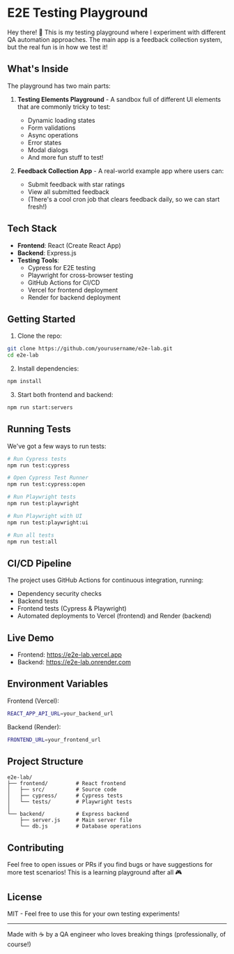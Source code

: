 # E2E Testing Playground

Hey there! 👋 This is my testing playground where I experiment with different QA automation approaches. The main app is a feedback collection system, but the real fun is in how we test it!

## What's Inside

The playground has two main parts:

1. **Testing Elements Playground** - A sandbox full of different UI elements that are commonly tricky to test:
   - Dynamic loading states
   - Form validations
   - Async operations
   - Error states
   - Modal dialogs
   - And more fun stuff to test!

2. **Feedback Collection App** - A real-world example app where users can:
   - Submit feedback with star ratings
   - View all submitted feedback
   - (There's a cool cron job that clears feedback daily, so we can start fresh!)

## Tech Stack

- **Frontend**: React (Create React App)
- **Backend**: Express.js
- **Testing Tools**:
  - Cypress for E2E testing
  - Playwright for cross-browser testing
  - GitHub Actions for CI/CD
  - Vercel for frontend deployment
  - Render for backend deployment

## Getting Started

1. Clone the repo:
```bash
git clone https://github.com/yourusername/e2e-lab.git
cd e2e-lab
```

2. Install dependencies:
```bash
npm install
```

3. Start both frontend and backend:
```bash
npm run start:servers
```

## Running Tests

We've got a few ways to run tests:

```bash
# Run Cypress tests
npm run test:cypress

# Open Cypress Test Runner
npm run test:cypress:open

# Run Playwright tests
npm run test:playwright

# Run Playwright with UI
npm run test:playwright:ui

# Run all tests
npm run test:all
```

## CI/CD Pipeline

The project uses GitHub Actions for continuous integration, running:
- Dependency security checks
- Backend tests
- Frontend tests (Cypress & Playwright)
- Automated deployments to Vercel (frontend) and Render (backend)

## Live Demo

- Frontend: https://e2e-lab.vercel.app
- Backend: https://e2e-lab.onrender.com

## Environment Variables

Frontend (Vercel):
```bash
REACT_APP_API_URL=your_backend_url
```

Backend (Render):
```bash
FRONTEND_URL=your_frontend_url
```

## Project Structure
```
e2e-lab/
├── frontend/         # React frontend
│   ├── src/          # Source code
│   ├── cypress/      # Cypress tests
│   └── tests/        # Playwright tests
│
└── backend/          # Express backend
    ├── server.js     # Main server file
    └── db.js         # Database operations
```

## Contributing

Feel free to open issues or PRs if you find bugs or have suggestions for more test scenarios! This is a learning playground after all 🎮

## License

MIT - Feel free to use this for your own testing experiments!

---

Made with ☕ by a QA engineer who loves breaking things (professionally, of course!)
